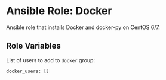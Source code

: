 Ansible Role: Docker
====

Ansible role that installs Docker and docker-py on CentOS 6/7.

Role Variables
----
List of users to add to ``docker`` group:

    docker_users: []

